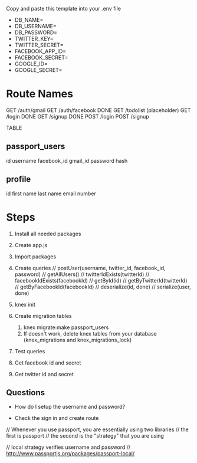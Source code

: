 Copy and paste this template into your .env file

- DB_NAME=
- DB_USERNAME=
- DB_PASSWORD=
- TWITTER_KEY=
- TWITTER_SECRET=
- FACEBOOK_APP_ID=
- FACEBOOK_SECRET=
- GOOGLE_ID=
- GOOGLE_SECRET=

# Route Names

GET /auth/gmail
GET /auth/facebook DONE
GET /todolist (placeholder)
GET /login DONE
GET /signup DONE
POST /login
POST /signup

TABLE

## passport_users

id
username
facebook_id
gmail_id
password
hash

## profile

id
first name
last name
email
number

# Steps

1. Install all needed packages
2. Create app.js
3. Import packages
4. Create queries
   // postUser(username, twitter_id, facebook_id, password)
   // getAllUsers()
   // twitterIdExists(twitterId)
   // facebookIdExists(facebookId)
   // getById(id)
   // getByTwitterId(twitterId)
   // getByFacebookId(facebookId)
   // deserialize(id, done)
   // serialize(user, done)

5. knex init
6. Create migration tables
   1. knex migrate:make passport_users
   2. If doesn't work, delete knex tables from your database (knex_migrations and knex_migrations_lock)
7. Test queries
8. Get facebook id and secret
9. Get twitter id and secret

## Questions

- How do I setup the username and password?

- Check the sign in and create route

// Whenever you use passport, you are essentially using two libraries
// the first is passport
// the second is the "strategy" that you are using

// local strategy verifies username and password
// http://www.passportjs.org/packages/passport-local/
